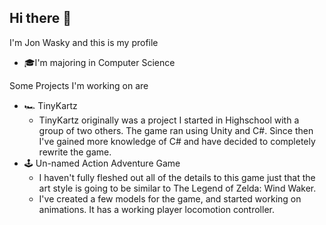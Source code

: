## Hi there 👋
I'm Jon Wasky and this is my profile
- 🎓I'm majoring in Computer Science

Some Projects I'm working on are
- 🏎️ TinyKartz
  - TinyKartz originally was a project I started in Highschool with a group of two others. The game ran using Unity and C#. Since then I've gained more knowledge of C# and have decided to completely rewrite the game. 
- 🕹️ Un-named Action Adventure Game
  - I haven't fully fleshed out all of the details to this game just that the art style is going to be similar to The Legend of Zelda: Wind Waker.
  - I've created a few models for the game, and started working on animations. It has a working player locomotion controller.
<!--
**Wamski/Wamski** is a ✨ _special_ ✨ repository because its `README.md` (this file) appears on your GitHub profile.

Here are some ideas to get you started:

- 🔭 I’m currently working on ...
- 🌱 I’m currently learning ...
- 👯 I’m looking to collaborate on ...
- 🤔 I’m looking for help with ...
- 💬 Ask me about ...
- 📫 How to reach me: ...
- 😄 Pronouns: ...
- ⚡ Fun fact: ...
-->
